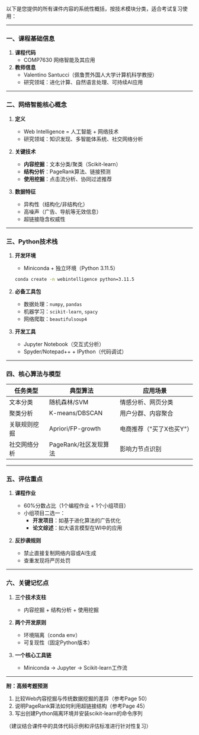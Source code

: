 以下是您提供的所有课件内容的系统性概括，按技术模块分类，适合考试复习使用：

---

### **一、课程基础信息**
1. **课程代码**  
   - COMP7630 网络智能及其应用  
2. **教师信息**  
   - Valentino Santucci（佩鲁贾外国人大学计算机科学教授）  
   - 研究领域：进化计算、自然语言处理、可持续AI应用  

---

### **二、网络智能核心概念**
1. **定义**  
   - Web Intelligence = 人工智能 + 网络技术  
   - 研究领域：知识发现、多智能体系统、社交网络分析  

2. **关键技术**  
   - **内容挖掘**：文本分类/聚类（Scikit-learn）  
   - **结构分析**：PageRank算法、链接预测  
   - **使用挖掘**：点击流分析、协同过滤推荐  

3. **数据特征**  
   - 异构性（结构化/非结构化）  
   - 高噪声（广告、导航等无效信息）  
   - 超链接隐含权威性  

---

### **三、Python技术栈**
1. **开发环境**  
   - Miniconda + 独立环境（Python 3.11.5）  
   ```bash
   conda create -n webintelligence python=3.11.5
   ```

2. **必备工具包**  
   - 数据处理：`numpy`, `pandas`  
   - 机器学习：`scikit-learn`, `spacy`  
   - 网络爬取：`beautifulsoup4`  

3. **开发工具**  
   - Jupyter Notebook（交互式分析）  
   - Spyder/Notepad++ + IPython（代码调试）  

---

### **四、核心算法与模型**
| **任务类型**       | **典型算法**                  | **应用场景**                |
|--------------------|-----------------------------|---------------------------|
| 文本分类           | 随机森林/SVM                | 情感分析、网页分类          |
| 聚类分析           | K-means/DBSCAN             | 用户分群、内容聚合          |
| 关联规则挖掘       | Apriori/FP-growth          | 电商推荐（"买了X也买Y"）    |
| 社交网络分析       | PageRank/社区发现算法       | 影响力节点识别              |

---

### **五、评估重点**
1. **课程作业**  
   - 60%分数占比（1个编程作业 + 1个小组项目）  
   - 小组项目二选一：  
     - **开发项目**：如基于进化算法的广告优化  
     - **论文综述**：如大语言模型在WI中的应用  

2. **反抄袭规则**  
   - 禁止直接复制网络内容或AI生成  
   - 查重发现将严厉处罚  

---

### **六、关键记忆点**
1. **三个技术支柱**  
   - 内容挖掘 + 结构分析 + 使用挖掘  

2. **两个开发原则**  
   - 环境隔离（conda env）  
   - 可复现性（固定Python版本）  

3. **一个核心工具链**  
   - Miniconda → Jupyter → Scikit-learn工作流  

---

**附：高频考题预测**  
1. 比较Web内容挖掘与传统数据挖掘的差异（参考Page 50）  
2. 说明PageRank算法如何利用超链接结构（参考Page 45）  
3. 写出创建Python隔离环境并安装scikit-learn的命令序列  

（建议结合课件中的具体代码示例和评估标准进行针对性复习）
